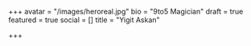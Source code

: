 +++
avatar = "/images/heroreal.jpg"
bio = "9to5 Magician"
draft = true
featured = true
social = []
title = "Yigit Askan"

+++
